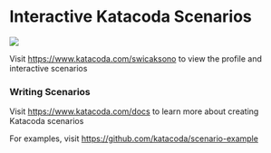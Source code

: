 # Interactive Katacoda Scenarios

[![](http://shields.katacoda.com/katacoda/swicaksono/count.svg)](https://www.katacoda.com/swicaksono "Get your profile on Katacoda.com")

Visit https://www.katacoda.com/swicaksono to view the profile and interactive scenarios

### Writing Scenarios
Visit https://www.katacoda.com/docs to learn more about creating Katacoda scenarios

For examples, visit https://github.com/katacoda/scenario-example
